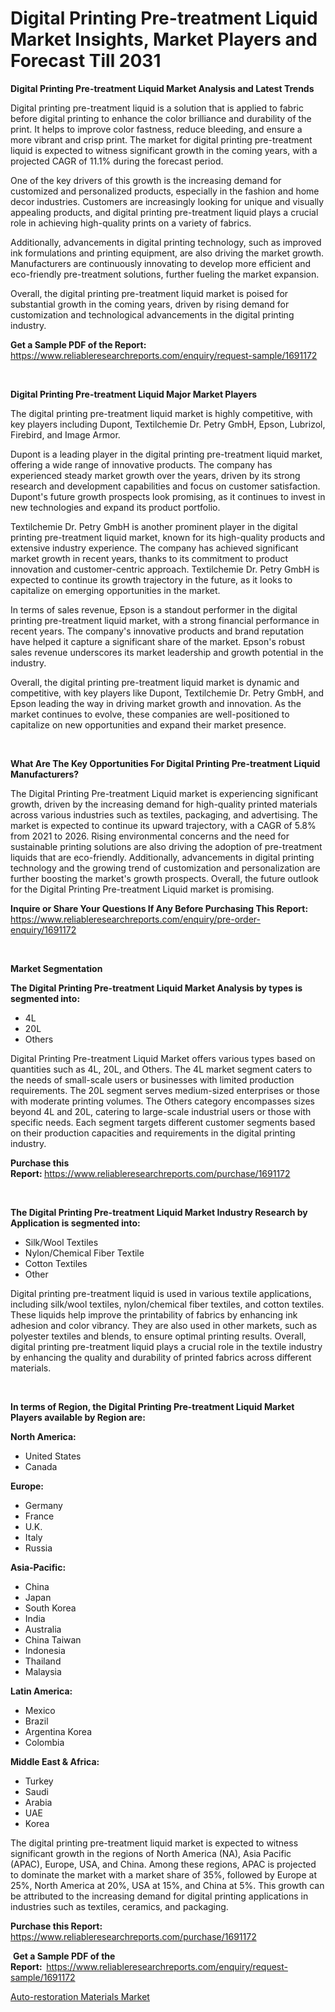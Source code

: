 <p><h1>Digital Printing Pre-treatment Liquid Market Insights, Market Players and Forecast Till 2031</h1></p><p><strong>Digital Printing Pre-treatment Liquid Market Analysis and Latest Trends</strong></p>
<p><p>Digital printing pre-treatment liquid is a solution that is applied to fabric before digital printing to enhance the color brilliance and durability of the print. It helps to improve color fastness, reduce bleeding, and ensure a more vibrant and crisp print. The market for digital printing pre-treatment liquid is expected to witness significant growth in the coming years, with a projected CAGR of 11.1% during the forecast period.</p><p>One of the key drivers of this growth is the increasing demand for customized and personalized products, especially in the fashion and home decor industries. Customers are increasingly looking for unique and visually appealing products, and digital printing pre-treatment liquid plays a crucial role in achieving high-quality prints on a variety of fabrics.</p><p>Additionally, advancements in digital printing technology, such as improved ink formulations and printing equipment, are also driving the market growth. Manufacturers are continuously innovating to develop more efficient and eco-friendly pre-treatment solutions, further fueling the market expansion.</p><p>Overall, the digital printing pre-treatment liquid market is poised for substantial growth in the coming years, driven by rising demand for customization and technological advancements in the digital printing industry.</p></p>
<p><strong>Get a Sample PDF of the Report:&nbsp;</strong> <a href="https://www.reliableresearchreports.com/enquiry/request-sample/1691172">https://www.reliableresearchreports.com/enquiry/request-sample/1691172</a></p>
<p>&nbsp;</p>
<p><strong>Digital Printing Pre-treatment Liquid Major Market Players</strong></p>
<p><p>The digital printing pre-treatment liquid market is highly competitive, with key players including Dupont, Textilchemie Dr. Petry GmbH, Epson, Lubrizol, Firebird, and Image Armor. </p><p>Dupont is a leading player in the digital printing pre-treatment liquid market, offering a wide range of innovative products. The company has experienced steady market growth over the years, driven by its strong research and development capabilities and focus on customer satisfaction. Dupont's future growth prospects look promising, as it continues to invest in new technologies and expand its product portfolio.</p><p>Textilchemie Dr. Petry GmbH is another prominent player in the digital printing pre-treatment liquid market, known for its high-quality products and extensive industry experience. The company has achieved significant market growth in recent years, thanks to its commitment to product innovation and customer-centric approach. Textilchemie Dr. Petry GmbH is expected to continue its growth trajectory in the future, as it looks to capitalize on emerging opportunities in the market.</p><p>In terms of sales revenue, Epson is a standout performer in the digital printing pre-treatment liquid market, with a strong financial performance in recent years. The company's innovative products and brand reputation have helped it capture a significant share of the market. Epson's robust sales revenue underscores its market leadership and growth potential in the industry.</p><p>Overall, the digital printing pre-treatment liquid market is dynamic and competitive, with key players like Dupont, Textilchemie Dr. Petry GmbH, and Epson leading the way in driving market growth and innovation. As the market continues to evolve, these companies are well-positioned to capitalize on new opportunities and expand their market presence.</p></p>
<p>&nbsp;</p>
<p><strong>What Are The Key Opportunities For Digital Printing Pre-treatment Liquid Manufacturers?</strong></p>
<p><p>The Digital Printing Pre-treatment Liquid market is experiencing significant growth, driven by the increasing demand for high-quality printed materials across various industries such as textiles, packaging, and advertising. The market is expected to continue its upward trajectory, with a CAGR of 5.8% from 2021 to 2026. Rising environmental concerns and the need for sustainable printing solutions are also driving the adoption of pre-treatment liquids that are eco-friendly. Additionally, advancements in digital printing technology and the growing trend of customization and personalization are further boosting the market's growth prospects. Overall, the future outlook for the Digital Printing Pre-treatment Liquid market is promising.</p></p>
<p><strong>Inquire or Share Your Questions If Any Before Purchasing This Report:</strong> <a href="https://www.reliableresearchreports.com/enquiry/pre-order-enquiry/1691172">https://www.reliableresearchreports.com/enquiry/pre-order-enquiry/1691172</a></p>
<p>&nbsp;</p>
<p><strong>Market Segmentation</strong></p>
<p><strong>The Digital Printing Pre-treatment Liquid Market Analysis by types is segmented into:</strong></p>
<p><ul><li>4L</li><li>20L</li><li>Others</li></ul></p>
<p><p>Digital Printing Pre-treatment Liquid Market offers various types based on quantities such as 4L, 20L, and Others. The 4L market segment caters to the needs of small-scale users or businesses with limited production requirements. The 20L segment serves medium-sized enterprises or those with moderate printing volumes. The Others category encompasses sizes beyond 4L and 20L, catering to large-scale industrial users or those with specific needs. Each segment targets different customer segments based on their production capacities and requirements in the digital printing industry.</p></p>
<p><strong>Purchase this Report:&nbsp;</strong><a href="https://www.reliableresearchreports.com/purchase/1691172">https://www.reliableresearchreports.com/purchase/1691172</a></p>
<p>&nbsp;</p>
<p><strong>The Digital Printing Pre-treatment Liquid Market Industry Research by Application is segmented into:</strong></p>
<p><ul><li>Silk/Wool Textiles</li><li>Nylon/Chemical Fiber Textile</li><li>Cotton Textiles</li><li>Other</li></ul></p>
<p><p>Digital printing pre-treatment liquid is used in various textile applications, including silk/wool textiles, nylon/chemical fiber textiles, and cotton textiles. These liquids help improve the printability of fabrics by enhancing ink adhesion and color vibrancy. They are also used in other markets, such as polyester textiles and blends, to ensure optimal printing results. Overall, digital printing pre-treatment liquid plays a crucial role in the textile industry by enhancing the quality and durability of printed fabrics across different materials.</p></p>
<p>&nbsp;</p>
<p><strong>In terms of Region, the Digital Printing Pre-treatment Liquid Market Players available by Region are:</strong></p>
<p>
    <p> <strong> North America: </strong>
        <ul>
            <li>United States</li>
            <li>Canada</li>
        </ul>
        </p> 
    <p> <strong> Europe: </strong>
        <ul>
            <li>Germany</li>
            <li>France</li>
            <li>U.K.</li>
            <li>Italy</li>
            <li>Russia</li>
        </ul>
        </p> 
    <p> <strong> Asia-Pacific: </strong>
        <ul>
            <li>China</li>
            <li>Japan</li>
            <li>South Korea</li>
            <li>India</li>
            <li>Australia</li>
            <li>China Taiwan</li>
            <li>Indonesia</li>
            <li>Thailand</li>
            <li>Malaysia</li>
        </ul>
        </p> 
    <p> <strong> Latin America: </strong>
        <ul>
            <li>Mexico</li>
            <li>Brazil</li>
            <li>Argentina Korea</li>
            <li>Colombia</li>
        </ul>
        </p> 
    <p> <strong> Middle East & Africa: </strong>
        <ul>
            <li>Turkey</li>
            <li>Saudi</li>
            <li>Arabia</li>
            <li>UAE</li>
            <li>Korea</li>
        </ul>
    </p>
    </p>
<p><p>The digital printing pre-treatment liquid market is expected to witness significant growth in the regions of North America (NA), Asia Pacific (APAC), Europe, USA, and China. Among these regions, APAC is projected to dominate the market with a market share of 35%, followed by Europe at 25%, North America at 20%, USA at 15%, and China at 5%. This growth can be attributed to the increasing demand for digital printing applications in industries such as textiles, ceramics, and packaging.</p></p>
<p><strong>Purchase this Report: </strong><a href="https://www.reliableresearchreports.com/purchase/1691172">https://www.reliableresearchreports.com/purchase/1691172</a></p>
<p>&nbsp;<strong>Get a Sample PDF of the Report:&nbsp;&nbsp;</strong><a href="https://www.reliableresearchreports.com/enquiry/request-sample/1691172">https://www.reliableresearchreports.com/enquiry/request-sample/1691172</a></p>
<p><strong></strong></p>
<p><p><a href="https://github.com/nancykennedykellievqfqt2/Market-Research-Report-List-1/blob/main/auto-restoration-materials-market.md">Auto-restoration Materials Market</a></p></p>